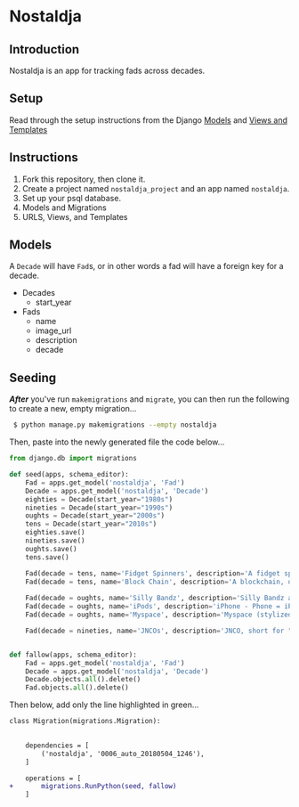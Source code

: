 # Nostaldja

## Introduction

Nostaldja is an app for tracking fads across decades.

## Setup

Read through the setup instructions from the Django [Models](https://git.generalassemb.ly/sf-wdi-45/django-models) and [Views and Templates](https://git.generalassemb.ly/sf-wdi-45/django-views-and-templates)

## Instructions

  1. Fork this repository, then clone it.
  2. Create a project named `nostaldja_project` and an app named `nostaldja`.
  3. Set up your psql database.
  4. Models and Migrations
  5. URLS, Views, and Templates

## Models

A `Decade` will have `Fad`s, or in other words a fad will have a foreign key for a decade.

* Decades
  * start_year
* Fads
  * name
  * image_url
  * description
  * decade

## Seeding

***After*** you've run `makemigrations` and `migrate`, you can then run the following to create a new, empty migration...

```sh
 $ python manage.py makemigrations --empty nostaldja
```

Then, paste into the newly generated file the code below...

```py
from django.db import migrations

def seed(apps, schema_editor):
    Fad = apps.get_model('nostaldja', 'Fad')
    Decade = apps.get_model('nostaldja', 'Decade')
    eighties = Decade(start_year="1980s")
    nineties = Decade(start_year="1990s")
    oughts = Decade(start_year="2000s")
    tens = Decade(start_year="2010s")
    eighties.save()
    nineties.save()
    oughts.save()
    tens.save()

    Fad(decade = tens, name='Fidget Spinners', description='A fidget spinner is a toy that consists of a ball bearing in the center of a multi-lobed (typically two or three) flat structure made from metal or plastic designed to spin along its axis with little effort. Fidget spinners became popular toys in April 2017, although similar devices had been invented as early as 1993. ', image_url='https://www.dhresource.com/0x0s/f2-albu-g5-M01-79-07-rBVaJFiuqDSAF3I7AAKBk1FyKy0267.jpg/hand-spinner-fidget-spinner-tri-spinner-diy.jpg').save()
    Fad(decade = tens, name='Block Chain', description='A blockchain, originally block chain, is a continuously growing list of records, called blocks, which are linked and secured using cryptography. Each block typically contains a cryptographic hash of the previous block, a timestamp and transaction data. By design, a blockchain is inherently resistant to modification of the data.', image_url='http://sixpl.com/wp-content/uploads/2017/09/Blockchain-and-Cryptocurrency-Content-Writer.jpg').save()
    
    Fad(decade = oughts, name='Silly Bandz', description='Silly Bandz are rubber bands made of silicone rubber formed into shapes including animals, objects, numbers, and letters. ', image_url='https://upload.wikimedia.org/wikipedia/commons/thumb/6/69/Silly_Bandz_2009.jpg/2560px-Silly_Bandz_2009.jpg').save()
    Fad(decade = oughts, name='iPods', description='iPhone - Phone = iPod', image_url='https://commons.wikimedia.org/wiki/File:Ipod-touch-1st-gen.jpg').save()
    Fad(decade = oughts, name='Myspace', description='Myspace (stylized as MySpace) is a social networking website offering an interactive, user-submitted network of friends, personal profiles, blogs, groups, photos, music, and videos. Myspace was the largest social networking site in the world, from 2004 to 2010.', image_url='https://us.hellomagazine.com/imagenes/travel/2018012645793/tom-myspace-founder-travel-photographer/0-230-700/myspace-tom-now-t.jpg').save()

    Fad(decade = nineties, name='JNCOs', description='JNCO, short for "Judge None Choose One", is a Los Angeles, California based clothing company specializing in boys\' and men\'s jeans.', image_url='https://img.buzzfeed.com/buzzfeed-static/static/2015-06/23/15/enhanced/webdr08/enhanced-22226-1435087265-4.jpg?downsize=715:*&output-format=auto&output-quality=auto').save()


def fallow(apps, schema_editor):
    Fad = apps.get_model('nostaldja', 'Fad')
    Decade = apps.get_model('nostaldja', 'Decade')
    Decade.objects.all().delete()
    Fad.objects.all().delete()
```

Then below, add only the line highlighted in green...

```diff
class Migration(migrations.Migration):

    
    dependencies = [
        ('nostaldja', '0006_auto_20180504_1246'),
    ]

    operations = [
+       migrations.RunPython(seed, fallow)
    ]

```
